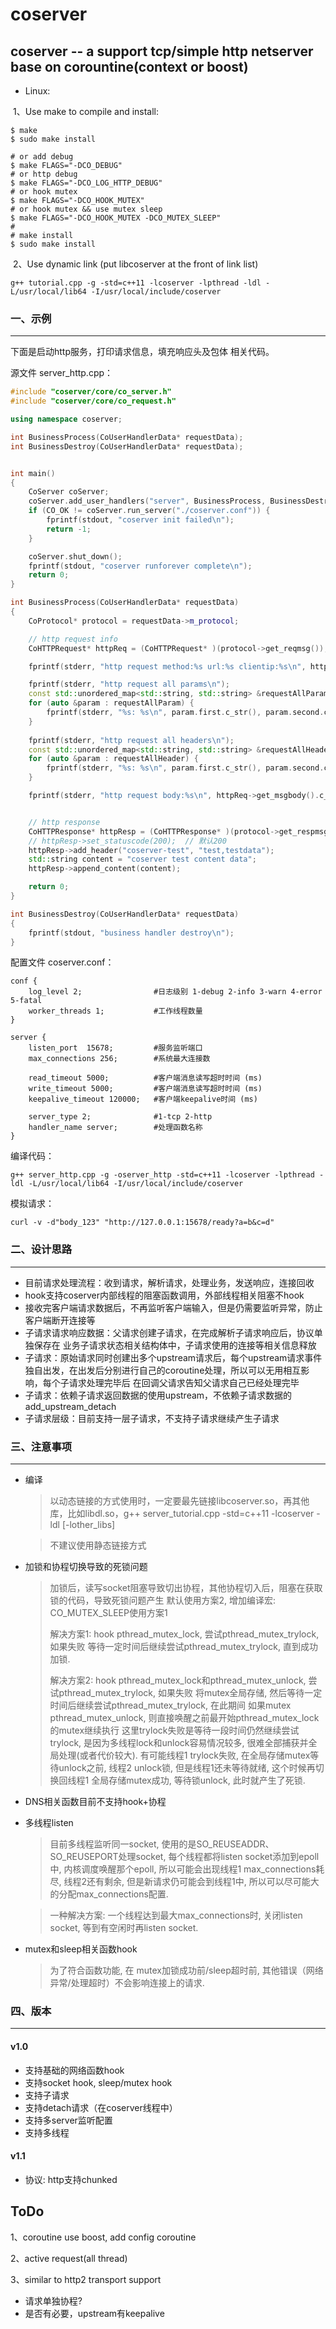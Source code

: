 # coserver



## coserver -- a support tcp/simple http netserver base on corountine(context or boost)

- Linux: 

​    1、Use make to compile and install: 

```shell
$ make
$ sudo make install

# or add debug
$ make FLAGS="-DCO_DEBUG"
# or http debug
$ make FLAGS="-DCO_LOG_HTTP_DEBUG"
# or hook mutex
$ make FLAGS="-DCO_HOOK_MUTEX"
# or hook mutex && use mutex sleep
$ make FLAGS="-DCO_HOOK_MUTEX -DCO_MUTEX_SLEEP"
#
# make install
$ sudo make install
```

​    2、Use dynamic link (put libcoserver at the front of link list)

```shell
g++ tutorial.cpp -g -std=c++11 -lcoserver -lpthread -ldl -L/usr/local/lib64 -I/usr/local/include/coserver
```





### 一、示例

------

下面是启动http服务，打印请求信息，填充响应头及包体 相关代码。



源文件 server_http.cpp：

```c++
#include "coserver/core/co_server.h"
#include "coserver/core/co_request.h"

using namespace coserver;

int BusinessProcess(CoUserHandlerData* requestData);
int BusinessDestroy(CoUserHandlerData* requestData);


int main()
{
    CoServer coServer;
    coServer.add_user_handlers("server", BusinessProcess, BusinessDestroy);
    if (CO_OK != coServer.run_server("./coserver.conf")) {
        fprintf(stdout, "coserver init failed\n");
        return -1;
    }

    coServer.shut_down();
    fprintf(stdout, "coserver runforever complete\n");
    return 0;
}

int BusinessProcess(CoUserHandlerData* requestData)
{
    CoProtocol* protocol = requestData->m_protocol;

    // http request info
    CoHTTPRequest* httpReq = (CoHTTPRequest* )(protocol->get_reqmsg());

    fprintf(stderr, "http request method:%s url:%s clientip:%s\n", httpReq->get_method().c_str(), httpReq->get_url().c_str(), protocol->get_clientip().c_str());

    fprintf(stderr, "http request all params\n");
    const std::unordered_map<std::string, std::string> &requestAllParam = httpReq->get_allparam();
    for (auto &param : requestAllParam) {
        fprintf(stderr, "%s: %s\n", param.first.c_str(), param.second.c_str());
    }
    
    fprintf(stderr, "http request all headers\n");
    const std::unordered_map<std::string, std::string> &requestAllHeader = httpReq->get_allheader();
    for (auto &param : requestAllHeader) {
        fprintf(stderr, "%s: %s\n", param.first.c_str(), param.second.c_str());
    }

    fprintf(stderr, "http request body:%s\n", httpReq->get_msgbody().c_str());


    // http response
    CoHTTPResponse* httpResp = (CoHTTPResponse* )(protocol->get_respmsg());
    // httpResp->set_statuscode(200);  // 默认200
    httpResp->add_header("coserver-test", "test,testdata");
    std::string content = "coserver test content data";
    httpResp->append_content(content);

    return 0;
}

int BusinessDestroy(CoUserHandlerData* requestData)
{
    fprintf(stdout, "business handler destroy\n");
}
```



配置文件 coserver.conf：

```shell
conf {
    log_level 2;                #日志级别 1-debug 2-info 3-warn 4-error 5-fatal
    worker_threads 1;           #工作线程数量
}

server {
    listen_port  15678;         #服务监听端口
    max_connections 256;        #系统最大连接数

    read_timeout 5000;          #客户端消息读写超时时间 (ms)
    write_timeout 5000;         #客户端消息读写超时时间 (ms)
    keepalive_timeout 120000;   #客户端keepalive时间 (ms)
    
    server_type 2;              #1-tcp 2-http
    handler_name server;        #处理函数名称
}
```



编译代码：

```shell
g++ server_http.cpp -g -oserver_http -std=c++11 -lcoserver -lpthread -ldl -L/usr/local/lib64 -I/usr/local/include/coserver
```



模拟请求：

```shell
curl -v -d"body_123" "http://127.0.0.1:15678/ready?a=b&c=d"
```





### 二、设计思路

------

- 目前请求处理流程：收到请求，解析请求，处理业务，发送响应，连接回收
- hook支持coserver内部线程的阻塞函数调用，外部线程相关阻塞不hook
- 接收完客户端请求数据后，不再监听客户端输入，但是仍需要监听异常，防止客户端断开连接等
- 子请求请求响应数据：父请求创建子请求，在完成解析子请求响应后，协议单独保存在 业务子请求状态相关结构体中，子请求使用的连接等相关信息释放
- 子请求：原始请求同时创建出多个upstream请求后，每个upstream请求事件独自出发，在出发后分别进行自己的coroutine处理，所以可以无用相互影响，每个子请求处理完毕后 在回调父请求告知父请求自己已经处理完毕
- 子请求：依赖子请求返回数据的使用upstream，不依赖子请求数据的add_upstream_detach
- 子请求层级：目前支持一层子请求，不支持子请求继续产生子请求





### 三、注意事项

------

- 编译

  > 以动态链接的方式使用时，一定要最先链接libcoserver.so，再其他库，比如libdl.so，g++ server_tutorial.cpp -std=c++11 -lcoserver -ldl [-lother_libs]

  > 不建议使用静态链接方式

- 加锁和协程切换导致的死锁问题

  > 加锁后，读写socket阻塞导致切出协程，其他协程切入后，阻塞在获取锁的代码，导致死锁问题产生
  > 默认使用方案2, 增加编译宏: CO_MUTEX_SLEEP使用方案1
  >
  > 解决方案1:
  > hook pthread_mutex_lock, 尝试pthread_mutex_trylock, 如果失败 等待一定时间后继续尝试pthread_mutex_trylock, 直到成功加锁.
  >
  > 解决方案2:
  > hook pthread_mutex_lock和pthread_mutex_unlock, 尝试pthread_mutex_trylock, 如果失败 将mutex全局存储, 然后等待一定时间后继续尝试pthread_mutex_trylock, 在此期间 如果mutex  pthread_mutex_unlock, 则直接唤醒之前最开始pthread_mutex_lock的mutex继续执行
  > 这里trylock失败是等待一段时间仍然继续尝试trylock, 是因为多线程lock和unlock容易情况较多, 很难全部捕获并全局处理(或者代价较大). 有可能线程1 trylock失败, 在全局存储mutex等待unlock之前, 线程2 unlock锁, 但是线程1还未等待就绪, 这个时候再切换回线程1 全局存储mutex成功, 等待锁unlock, 此时就产生了死锁. 

- DNS相关函数目前不支持hook+协程

- 多线程listen

  > 目前多线程监听同一socket, 使用的是SO_REUSEADDR、SO_REUSEPORT处理socket, 每个线程都将listen socket添加到epoll中, 内核调度唤醒那个epoll, 所以可能会出现线程1 max_connections耗尽, 线程2还有剩余, 但是新请求仍可能会到线程1中, 所以可以尽可能大的分配max_connections配置.

  > 一种解决方案: 一个线程达到最大max_connections时, 关闭listen socket, 等到有空闲时再listen socket.

- mutex和sleep相关函数hook

  > 为了符合函数功能, 在 mutex加锁成功前/sleep超时前, 其他错误（网络异常/处理超时）不会影响连接上的请求.





### 四、版本

------

#### v1.0

- 支持基础的网络函数hook
- 支持socket hook, sleep/mutex hook
- 支持子请求
- 支持detach请求（在coserver线程中）
- 支持多server监听配置
- 支持多线程

#### v1.1

- 协议: http支持chunked





## ToDo

1、coroutine use boost, add config coroutine

2、active request(all thread)

3、similar to http2 transport support

- 请求单独协程?
- 是否有必要，upstream有keepalive



